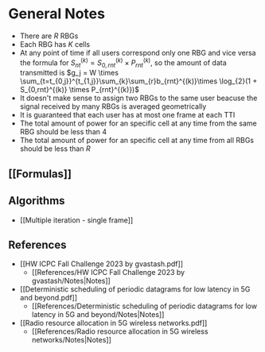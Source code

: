 # General Notes

-   There are $R$ RBGs
-   Each RBG has $K$ cells
-   At any point of time if all users correspond only one RBG
    and vice versa the formula for $S_{nt}^{(k)} = S_{0,rnt}^{(k)} \times P_{rnt}^{(k)}$, so the amount of data
    transmitted is $g_j = W \times \sum_{t=t_{0,j}}^{t_{1,j}}\sum_{k}\sum_{r}b_{rnt}^{(k)}\times \log_{2}(1 + S_{0,rnt}^{(k)} \times P_{rnt}^{(k)})$
-   It doesn't make sense to assign two RBGs to the same user
    beacuse the signal received by many RBGs is averaged geometrically
-   It is guaranteed that each user has at most one frame at each TTI
-   The total amount of power for an specific cell at any time from the same RBG should be less than $4$
-   The total amount of power for an specific cell at any time from all RBGs should be less than $R$

## [[Formulas]]

## Algorithms

- [[Multiple iteration - single frame]]

## References

- [[HW ICPC Fall Challenge 2023 by gvastash.pdf]]
	- [[References/HW ICPC Fall Challenge 2023 by gvastash/Notes|Notes]]
- [[Deterministic scheduling of periodic datagrams for low latency in 5G and beyond.pdf]]
	- [[References/Deterministic scheduling of periodic datagrams for low latency in 5G and beyond/Notes|Notes]]
- [[Radio resource allocation in 5G wireless networks.pdf]]
	- [[References/Radio resource allocation in 5G wireless networks/Notes|Notes]]
